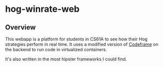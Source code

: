 hog-winrate-web
===============

## Overview

This webapp is a platform for students in CS61A to see how their Hog strategies perform in real time. It uses a modified version of [Codeframe](https://github.com/kvchen/codeframe) on the backend to run code in virtualized containers.

It's also written in the most hipster frameworks I could find.